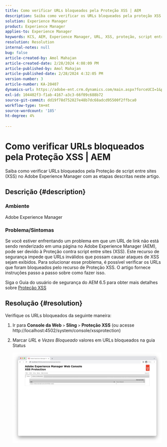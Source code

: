 ```yaml
---
title: Como verificar URLs bloqueados pela Proteção XSS | AEM
description: Saiba como verificar os URLs bloqueados pela proteção XSS no Adobe Experience Manager.
solution: Experience Manager
product: Experience Manager
applies-to: Experience Manager
keywords: KCS, AEM, Experience Manager, URL, XSS, proteção, script entre sites
resolution: Resolution
internal-notes: null
bug: false
article-created-by: Amol Mahajan
article-created-date: 2/28/2024 4:08:09 PM
article-published-by: Amol Mahajan
article-published-date: 2/28/2024 4:32:05 PM
version-number: 3
article-number: KA-20407
dynamics-url: https://adobe-ent.crm.dynamics.com/main.aspx?forceUCI=1&pagetype=entityrecord&etn=knowledgearticle&id=1e3ccc8d-53d6-ee11-9078-00224804dfb5
exl-id: 104402f3-f1ab-4167-a3c3-66f09c688b72
source-git-commit: dd19f78d752827e48b7dc68adcd95500f2ffbca0
workflow-type: tm+mt
source-wordcount: '185'
ht-degree: 4%

---
```


# Como verificar URLs bloqueados pela Proteção XSS | AEM


Saiba como verificar URLs bloqueados pela Proteção de script entre sites (XSS) no Adobe Experience Manager com as etapas descritas neste artigo.

## Descrição {#description}


### <b>Ambiente</b>

Adobe Experience Manager



### <b>Problema/Sintomas</b>

Se você estiver enfrentando um problema em que um URL de link não está sendo renderizado em uma página no Adobe Experience Manager (AEM), pode ser devido à Proteção contra script entre sites (XSS). Este recurso de segurança impede que URLs inválidos que possam causar ataques de XSS sejam exibidos. Para solucionar esse problema, é possível verificar os URLs que foram bloqueados pelo recurso de Proteção XSS.
O artigo fornece instruções passo a passo sobre como fazer isso.

Siga o Guia do usuário de segurança do AEM 6.5 para obter mais detalhes sobre [Proteção XSS](https://experienceleague.adobe.com/docs/experience-manager-65/developing/introduction/security.html?lang=pt-BR)


## Resolução {#resolution}


Verifique os URLs bloqueados da seguinte maneira:

1. Ir para <b>Console da Web</b> `>`  <b>Sling</b> `>`  <b>Proteção XSS</b> (ou acesse http://localhost:4502/system/console/xssprotection)


2. Marcar *URL* e *Vezes Bloqueado* valores em URLs bloqueados na guia Status

   ![](assets/c1d7a6cc-d521-ed11-b83e-0022480866ad.png)
